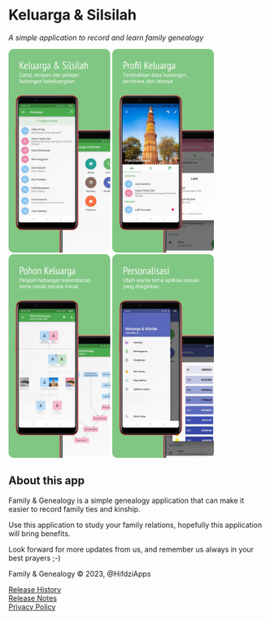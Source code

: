 # Keluarga & Silsilah

_A simple application to record and learn family genealogy_

<img src="../assets/keluarga_screenshot_1.webp" alt="Screenshot" width="200" style="border-radius: 10px;">
<img src="../assets/keluarga_screenshot_2.webp" alt="Screenshot" width="200" style="border-radius: 10px;">
<img src="../assets/keluarga_screenshot_3.webp" alt="Screenshot" width="200" style="border-radius: 10px;">
<img src="../assets/keluarga_screenshot_4.webp" alt="Screenshot" width="200" style="border-radius: 10px;">

## About this app

Family & Genealogy is a simple genealogy application that can make it easier to record family ties and kinship.

Use this application to study your family relations, hopefully this application will bring benefits.

Look forward for more updates from us, and remember us always in your best prayers ;-)

Family & Genealogy © 2023, @HifdziApps

[Release History](../keluarga/release_history_en.md)  
[Release Notes](../keluarga/release_notes_en.md)  
[Privacy Policy](../keluarga/privacy_policy.md)